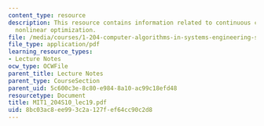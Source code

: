 ```yaml
---
content_type: resource
description: This resource contains information related to continuous constrained
  nonlinear optimization.
file: /media/courses/1-204-computer-algorithms-in-systems-engineering-spring-2010/8bc03ac8ee993c2a127fef64cc90c2d8_MIT1_204S10_lec19.pdf
file_type: application/pdf
learning_resource_types:
- Lecture Notes
ocw_type: OCWFile
parent_title: Lecture Notes
parent_type: CourseSection
parent_uid: 5c600c3e-8c80-e984-8a10-ac99c18efd48
resourcetype: Document
title: MIT1_204S10_lec19.pdf
uid: 8bc03ac8-ee99-3c2a-127f-ef64cc90c2d8
---
```

